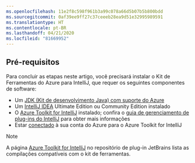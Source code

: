```yaml
---
ms.openlocfilehash: 11e2f8c598f961b3a99c078a66d5b07b5b800bdd
ms.sourcegitcommit: 0af39ee9ff27c37ceeeb28ea9d51e32995989591
ms.translationtype: HT
ms.contentlocale: pt-BR
ms.lasthandoff: 04/21/2020
ms.locfileid: "81669952"
---
```

## <a name="prerequisites"></a>Pré-requisitos

Para concluir as etapas neste artigo, você precisará instalar o Kit de Ferramentas do Azure para IntelliJ, que requer os seguintes componentes de software:

* Um [JDK (Kit de desenvolvimento Java) com suporte do Azure](https://aka.ms/azure-jdks)
* Um [IntelliJ IDEA](https://www.jetbrains.com/idea/download/) Ultimate Edition ou Community Edition instalado
* O [Azure Toolkit for IntelliJ](https://plugins.jetbrains.com/plugin/8053) instalado; confira o [guia de gerenciamento de plug-ins do IntelliJ](https://www.jetbrains.com/help/idea/managing-plugins.html) para obter mais informações
* Estar [conectado](../sign-in-instructions.md) à sua conta do Azure para o Azure Toolkit for IntelliJ

> [!NOTE]
> A página [Azure Toolkit for IntelliJ](https://plugins.jetbrains.com/plugin/8053) no repositório de plug-in JetBrains lista as compilações compatíveis com o kit de ferramentas.

<!--
> [!IMPORTANT]
> 
> If you are using the Azure Toolkit for IntelliJ on Windows, the toolkit requires installing the Azure SDK 2.9.6 or later in order to use the Azure emulator. You have two options for installing the Azure SDK:
> 
> * You can download and install the Azure SDK by using the [Web Platform Installer (WebPI)](https://go.microsoft.com/fwlink/?LinkID=252838).
> * If you do not have the Azure SDK installed when you create your first Azure deployment project, you will be prompted to automatically download install the requisite version of the Azure SDK.
> 
> Note that the Azure SDK is only required on Windows.
> 
-->
